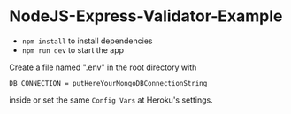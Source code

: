 # NodeJS-Express-Validator-Example

- `npm install` to install dependencies
- `npm run dev` to start the app

Create a file named ".env" in the root directory with
```
DB_CONNECTION = putHereYourMongoDBConnectionString
```
inside or set the same `Config Vars` at Heroku's settings.
